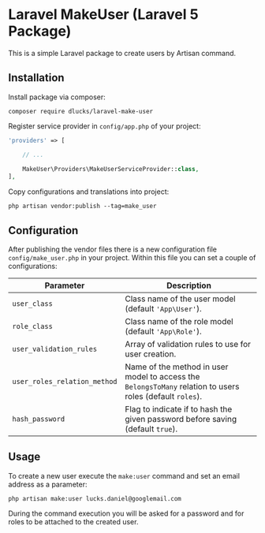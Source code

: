 # Laravel MakeUser (Laravel 5 Package)

This is a simple Laravel package to create users by Artisan command.

## Installation

Install package via composer:

```
composer require dlucks/laravel-make-user
```

Register service provider in `config/app.php` of your project:

```php
'providers' => [

    // ...
    
    MakeUser\Providers\MakeUserServiceProvider::class,
],
```

Copy configurations and translations into project:

```
php artisan vendor:publish --tag=make_user
```

## Configuration

After publishing the vendor files there is a new configuration file 
`config/make_user.php` in your project. Within this file
you can set a couple of configurations:

| Parameter | Description |
| ------------- | ------------- |
| `user_class` | Class name of the user model (default `'App\User'`). |
| `role_class`  | Class name of the role model (default `'App\Role'`). |
| `user_validation_rules` | Array of validation rules to use for user creation. |
| `user_roles_relation_method` | Name of the method in user model to access the `BelongsToMany` relation to users roles (default `roles`). |
| `hash_password` | Flag to indicate if to hash the given password before saving (default `true`). |

## Usage

To create a new user execute the `make:user` command and set an
email address as a parameter:

```
php artisan make:user lucks.daniel@googlemail.com
```

During the command execution you will be asked for a password
and for roles to be attached to the created user.
